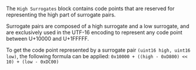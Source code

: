 ﻿The ````High Surrogates```` block contains code points that are reserved for representing the high part of surrogate pairs.

Surrogate pairs are composed of a high surrogate and a low surrogate, and are exclusively used in the UTF-16 encoding to represent any code point between U+10000 and U+1FFFFF.

To get the code point represented by a surrogate pair ````(uint16 high, uint16 low)````, the following formula can be applied:
````0x10000 + ((high - 0xD800) << 10) + (low - 0xDC00)````
